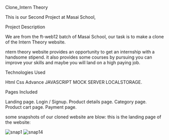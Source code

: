 
Clone_Intern Theory 

This is our Second Project at Masai School,

Project Description

We are from the ft-web12 batch of Masai School, our task is to make a clone of the Intern Theory website.

ntern theory website provides an opportunity to get an internship with a handsome stipend. it also provides some courses by pursuing you can improve your skills and maybe you will land on a high paying job.

Technologies Used

Html
Css
Advance JAVASCRIPT
MOCK SERVER 
LOCALSTORAGE.



Pages Included

Landing page.
Login / Signup.
Product details page.
Category page.
Product cart page.
Payment page.


some snapshots of our cloned website are blow:
this is the landing page of the website:

![snap1](https://user-images.githubusercontent.com/91534605/141649437-f79799b7-9534-425e-8ae1-6b69fc3bd92c.png)
![snap14](https://user-images.githubusercontent.com/91534605/141649450-09b8ba54-d90b-4711-80b2-89e55a13b8da.png)



